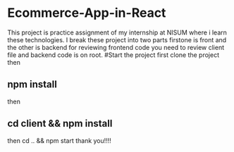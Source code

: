 # Ecommerce-App-in-React
This project is practice assignment of my internship at NISUM where i learn these technologies. I break these project into two parts firstone is front and the other is backend for reviewing frontend code you need to review client file and backend code is on root.
#Start the project
first clone the project then
## npm install 
then 
## cd client && npm install
then cd .. && npm start 
thank you!!!!
